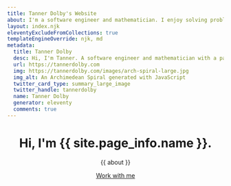 ```yaml
--- 
title: Tanner Dolby's Website
about: I'm a software engineer and mathematician. I enjoy solving problems and building things for the web.
layout: index.njk
eleventyExcludeFromCollections: true
templateEngineOverride: njk, md
metadata:
  title: Tanner Dolby
  desc: Hi, I'm Tanner. A software engineer and mathematician with a passion for building things for the web.
  url: https://tannerdolby.com
  img: https://tannerdolby.com/images/arch-spiral-large.jpg
  img_alt: An Archimedean Spiral generated with JavaScript
  twitter_card_type: summary_large_image
  twitter_handle: tannerdolby
  name: Tanner Dolby
  generator: eleventy
  comments: true
---
```


<header class="welcome-container">
    <div class="home-banner">
        <div class="hero-content">
            <h1>Hi, I'm {{ site.page_info.name }}.</h1>
            <p>{{ about }}</p>
            <a class="reach-me button hero" href="/contact">Work with me</a>
        </div>
    </div>
</header>